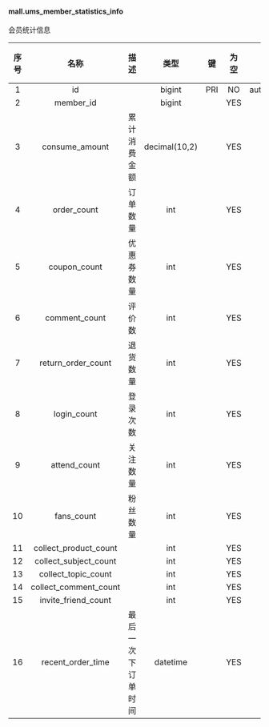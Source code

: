 #### mall.ums_member_statistics_info 
会员统计信息

| 序号 | 名称 | 描述 | 类型 | 键 | 为空 | 额外 | 默认值 |
| :--: | :--: | :--: | :--: | :--: | :--: | :--: | :--: |
| 1 | id |  | bigint | PRI | NO | auto_increment |  |
| 2 | member_id |  | bigint |  | YES |  |  |
| 3 | consume_amount | 累计消费金额 | decimal(10,2) |  | YES |  |  |
| 4 | order_count | 订单数量 | int |  | YES |  |  |
| 5 | coupon_count | 优惠券数量 | int |  | YES |  |  |
| 6 | comment_count | 评价数 | int |  | YES |  |  |
| 7 | return_order_count | 退货数量 | int |  | YES |  |  |
| 8 | login_count | 登录次数 | int |  | YES |  |  |
| 9 | attend_count | 关注数量 | int |  | YES |  |  |
| 10 | fans_count | 粉丝数量 | int |  | YES |  |  |
| 11 | collect_product_count |  | int |  | YES |  |  |
| 12 | collect_subject_count |  | int |  | YES |  |  |
| 13 | collect_topic_count |  | int |  | YES |  |  |
| 14 | collect_comment_count |  | int |  | YES |  |  |
| 15 | invite_friend_count |  | int |  | YES |  |  |
| 16 | recent_order_time | 最后一次下订单时间 | datetime |  | YES |  |  |
